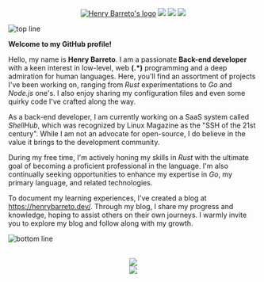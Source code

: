 <div align="center">
  <a href="https://henrybarreto.dev/" target="_blank"><img src="https://user-images.githubusercontent.com/23109089/213782979-5a11a9cc-77ef-4334-8d9b-9f5c6587c44f.png" alt="Henry Barreto's logo" /></a>
  <a href="https://twitter.com/henrybarreto_"><img src="https://img.shields.io/badge/Twitter-1DA1F2?style=for-the-badge&logo=twitter&logoColor=white" /></a>
  <a href="https://www.linkedin.com/in/ruan-figueiredo/"><img src="https://img.shields.io/badge/LinkedIn-0077B5?style=for-the-badge&logo=linkedin&logoColor=white" /></a>
  <a href="https://medium.com/@henrybarreto"><img src="https://img.shields.io/badge/Medium-000000?style=for-the-badge&logo=medium&logoColor=white" /></a>
  <br />
</div>

![top line](https://user-images.githubusercontent.com/23109089/213783502-9cf034cf-872c-4238-94d4-a170033234c0.png)

**Welcome to my GitHub profile!**

Hello, my name is **Henry Barreto**. I am a passionate **Back-end developer** with a keen interest in low-level, web __(.*)__ programming and a deep admiration for human languages. Here, you'll find an assortment of projects I've been working on, ranging from _Rust_ experimentations to _Go_ and _Node.js_ one's. I also enjoy sharing my configuration files and even some quirky code I've crafted along the way.

As a back-end developer, I am currently working on a SaaS system called _ShellHub_, which was recognized by Linux Magazine as the "SSH of the 21st century". While I am not an advocate for open-source, I do believe in the value it brings to the development community.

During my free time, I'm actively honing my skills in _Rust_ with the ultimate goal of becoming a proficient professional in the language. I'm also continually seeking opportunities to enhance my expertise in _Go_, my primary language, and related technologies.

To document my learning experiences, I've created a blog at https://henrybarreto.dev/. Through my blog, I share my progress and knowledge, hoping to assist others on their own journeys. I warmly invite you to explore my blog and follow along with my growth.

![bottom line](https://user-images.githubusercontent.com/23109089/213783502-9cf034cf-872c-4238-94d4-a170033234c0.png)

<div align="center">
  <br />
  <img src="https://cr-skills-chart-widget.azurewebsites.net/api/api?username=henrybarreto&branding=false&width=700px&skills=Rust,Go,JavaScript,TypeScript,Java,C" />
</div>

<div align="center">
  <img src="https://user-images.githubusercontent.com/23109089/213783513-9f3e2a3f-c324-4250-8f37-acc6302127f7.png" />
</div>
